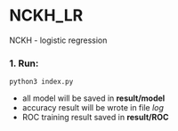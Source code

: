 # NCKH_LR
NCKH - logistic regression

### 1. Run:
`python3 index.py`

- all model will be saved in **result/model**
- accuracy result will be wrote in file *log*
- ROC training result saved in **result/ROC**
